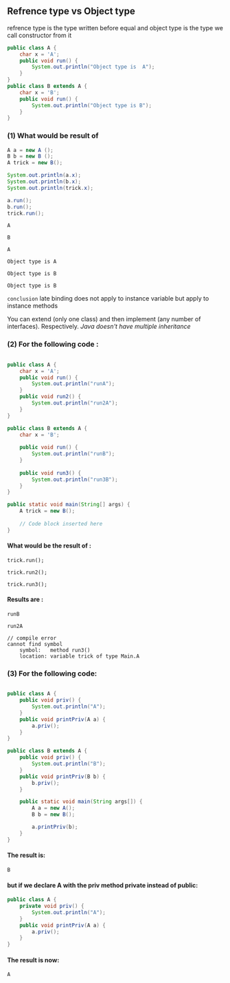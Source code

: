 ## Refrence type vs Object type
   refrence type is the type written before equal and object type is the type we call constructor from it
```java 
public class A {
    char x = 'A';
    public void run() {
        System.out.println("Object type is  A");
    }
}
public class B extends A {
    char x = 'B';
    public void run() {
        System.out.println("Object type is B");
    }
}
```

### (1)  What would be result of

```java
A a = new A ();
B b = new B ();
A trick = new B();

System.out.println(a.x);
System.out.println(b.x);
System.out.println(trick.x);

a.run();
b.run();
trick.run();
```
```
A

B

A

Object type is A

Object type is B

Object type is B
```
`conclusion` late binding does not apply to instance variable but apply to instance methods 

You can extend (only one class) and then implement (any number of interfaces). Respectively. *Java doesn't have multiple inheritance*

### (2) For the following code :

```java

public class A {  
    char x = 'A';  
    public void run() {  
        System.out.println("runA");  
    }  
    public void run2() {  
        System.out.println("run2A");  
    }  
} 

public class B extends A {  
    char x = 'B';  
  
    public void run() {  
        System.out.println("runB");  
    }  
  
    public void run3() {  
        System.out.println("run3B");  
    }  
}

public static void main(String[] args) {  
    A trick = new B();
	
	// Code block inserted here 
}
```
#### What would be the result of :
```
trick.run();
```
```
trick.run2();
```
```
trick.run3();
```
#### Results are :
```
runB
```
```
run2A
```
```
// compile error
cannot find symbol
	symbol:   method run3()
	location: variable trick of type Main.A
```


### (3) For the following code:

```java

public class A {
	public void priv() {
		System.out.println("A");
	}
	public void printPriv(A a) {
		a.priv();
	}
}

public class B extends A {
	public void priv() {
		System.out.println("B");
	}
	public void printPriv(B b) {
		b.priv();
	}

	public static void main(String args[]) {
		A a = new A();
		B b = new B();

		a.printPriv(b);
	}
}
```
	
#### The result is:
```
B
```
#### but if we declare A with the priv method private instead of public:

```java
public class A {
	private void priv() {
		System.out.println("A");
	}
	public void printPriv(A a) {
		a.priv();
	}
}
```

#### The result is now:
```
A
```
